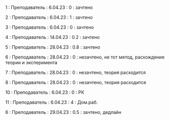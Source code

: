 1 : Преподаватель : 6.04.23 : 0 : зачтено

2 : Преподаватель : 6.04.23 : 1 : зачтено

3 : Преподаватель : 6.04.23 : 0 : зачтено

4 : Преподаватель : 14.04.23 : 0.2 : зачтено

5 : Преподаватель : 28.04.23 : 0.8 : зачтено

6 : Преподаватель : 28.04.23 : 0 : незачтено, не тот метод, расхождение теории и эксперимента

7 : Преподаватель : 28.04.23 : 0 : незачтено, теория расходится

8 : Преподаватель : 28.04.23 : 0 : незачтено, теория расходится

10 : Преподаватель : 6.04.23 : 0 : РК

11 : Преподаватель : 6.04.23 : 4 : Дом.раб.

6 : Преподаватель : 29.04.23 : 0.5 : зачтено, дедлайн
